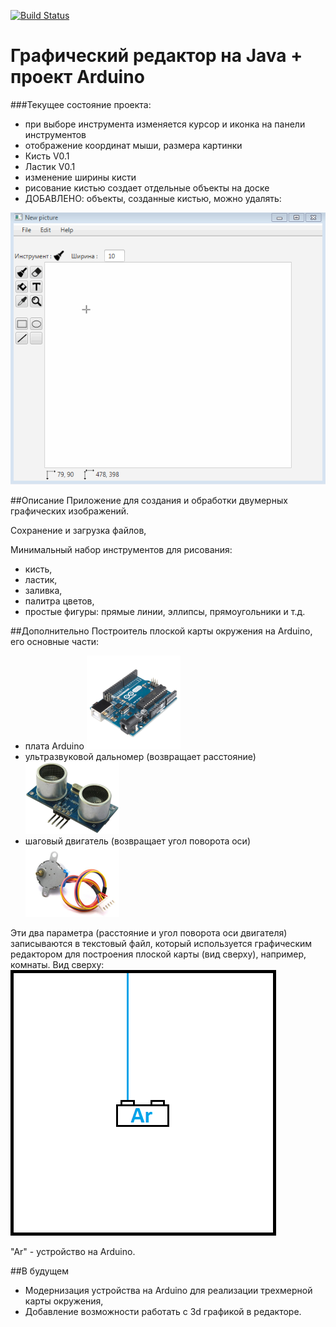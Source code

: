﻿[![Build Status](https://travis-ci.org/marinchenkova/Project.svg?branch=master)](https://travis-ci.org/marinchenkova/Project)

# Графический редактор на Java + проект Arduino

###Текущее состояние проекта:
- при выборе инструмента изменяется курсор и иконка на панели инструментов
- отображение координат мыши, размера картинки
- Кисть V0.1
- Ластик V0.1
- изменение ширины кисти
- рисование кистью создает отдельные объекты на доске
- ДОБАВЛЕНО: объекты, созданные кистью, можно удалять:


![alt text](images/Versions/8.gif)


##Описание
Приложение для создания и обработки двумерных графических изображений.

Сохранение и загрузка файлов,

Минимальный набор инструментов для рисования:
- кисть,
- ластик,
- заливка,
- палитра цветов,
- простые фигуры: прямые линии, эллипсы, прямоугольники и т.д.

##Дополнительно
  Построитель плоской карты окружения на Arduino, его основные части: 
  - плата Arduino                                    ![alt text](images/README/arduino-uno.png)
  - ультразвуковой дальномер (возвращает расстояние) ![alt text](images/README/hc-sr04.png)
  - шаговый двигатель (возвращает угол поворота оси) ![alt text](images/README/motor.png)
  
Эти два параметра (расстояние и угол поворота оси двигателя) записываются в текстовый файл, который используется графическим редактором для построения плоской карты (вид сверху), например, комнаты.
Вид сверху:
![alt text](images/README/Arduino.gif)

"Ar" - устройство на Arduino.

##В будущем
  - Модернизация устройства на Arduino для реализации трехмерной карты окружения,
  - Добавление возможности работать с 3d графикой в редакторе.
